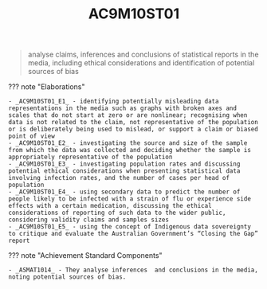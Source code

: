 ﻿---
tags: australian-curriculum
title: AC9M10ST01
type: note
---
> analyse claims, inferences and conclusions of statistical reports in the media, including ethical considerations and identification of potential sources of bias

??? note "Elaborations"

	- _AC9M10ST01_E1_ - identifying potentially misleading data representations in the media such as graphs with broken axes and scales that do not start at zero or are nonlinear; recognising when data is not related to the claim, not representative of the population or is deliberately being used to mislead, or support a claim or biased point of view
	- _AC9M10ST01_E2_ - investigating the source and size of the sample from which the data was collected and deciding whether the sample is appropriately representative of the population
	- _AC9M10ST01_E3_ - investigating population rates and discussing potential ethical considerations when presenting statistical data involving infection rates, and the number of cases per head of population
	- _AC9M10ST01_E4_ - using secondary data to predict the number of people likely to be infected with a strain of flu or experience side effects with a certain medication, discussing the ethical considerations of reporting of such data to the wider public, considering validity claims and samples sizes
	- _AC9M10ST01_E5_ - using the concept of Indigenous data sovereignty to critique and evaluate the Australian Government’s “Closing the Gap” report
??? note "Achievement Standard Components"

	- _ASMAT1014_ - They analyse inferences  and conclusions in the media, noting potential sources of bias.